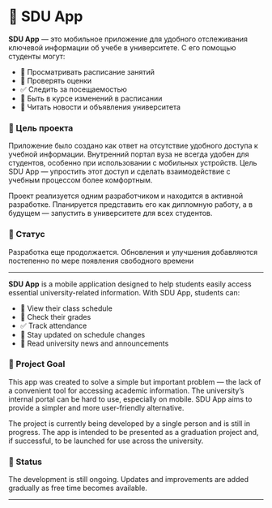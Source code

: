 # 📘 SDU App


**SDU App** — это мобильное приложение для удобного отслеживания ключевой информации об учебе в университете. С его помощью студенты могут:

- 📅 Просматривать расписание занятий  
- 📝 Проверять оценки  
- ✅ Следить за посещаемостью  
- 🔄 Быть в курсе изменений в расписании  
- 📢 Читать новости и объявления университета  

### 🎯 Цель проекта

Приложение было создано как ответ на отсутствие удобного доступа к учебной информации. Внутренний портал вуза не всегда удобен для студентов, особенно при использовании с мобильных устройств. Цель SDU App — упростить этот доступ и сделать взаимодействие с учебным процессом более комфортным.

Проект реализуется одним разработчиком и находится в активной разработке. Планируется представить его как дипломную работу, а в будущем — запустить в университете для всех студентов.

### 🚧 Статус

Разработка еще продолжается. Обновления и улучшения добавляются постепенно по мере появления свободного времени

---------


**SDU App** is a mobile application designed to help students easily access essential university-related information. With SDU App, students can:

- 📅 View their class schedule  
- 📝 Check their grades  
- ✅ Track attendance  
- 🔄 Stay updated on schedule changes  
- 📢 Read university news and announcements  

### 🎯 Project Goal

This app was created to solve a simple but important problem — the lack of a convenient tool for accessing academic information. The university’s internal portal can be hard to use, especially on mobile. SDU App aims to provide a simpler and more user-friendly alternative.

The project is currently being developed by a single person and is still in progress. The app is intended to be presented as a graduation project and, if successful, to be launched for use across the university.

### 🚧 Status

The development is still ongoing. Updates and improvements are added gradually as free time becomes available.

---

